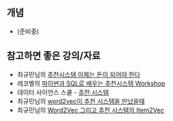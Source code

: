 ## 개념
- (준비중)


## 참고하면 좋은 강의/자료
- 최규민님의 [추천시스템 이제는 돈이 되어야 한다](https://www.slideshare.net/ssuser2fe594/ss-164511610)
- 레코벨의 [파이썬과 SQL로 배우는 추천시스템 Workshop](https://github.com/recobell/fc-rec-workshop)
- 데이터 사이언스 스쿨 - [추천 시스템](https://datascienceschool.net/view-notebook/fcd3550f11ac4537acec8d18136f2066/)
- 최규민님의 [word2vec이 추천 시스템을 만났을때](https://www.slideshare.net/ssuser2fe594/2015-py-con-word2vec)
- 최규민님의 [Word2Vec 그리고 추천 시스템의 Item2Vec](https://brunch.co.kr/@goodvc78/16)

